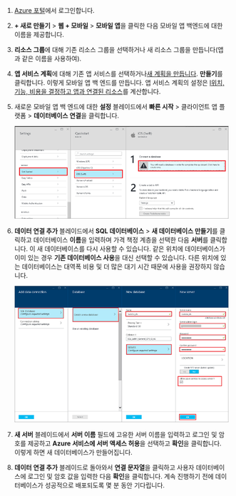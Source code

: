 1. [Azure 포털]에서 로그인합니다.

2. **+ 새로 만들기** > **웹 + 모바일** > **모바일 앱**을 클릭한 다음 모바일 앱 백엔드에 대한 이름을 제공합니다.

3. **리소스 그룹**에 대해 기존 리소스 그룹을 선택하거나 새 리소스 그룹을 만듭니다(앱과 같은 이름을 사용하여).
 
4. **앱 서비스 계획**에 대해 기존 앱 서비스를 선택하거나[새 계획을 만듭니다](../app-service/azure-web-sites-web-hosting-plans-in-depth-overview.md#create-an-app-service-plan). **만들기**를 클릭합니다. 이렇게 모바일 앱 백 엔드를 만듭니다. 앱 서비스 계획의 설정은 [l위치, 기능, 비용을 결정하고 앱과 연결된 리소스](https://azure.microsoft.com/pricing/details/app-service/)를 계산합니다.
	
6. 새로운 모바일 앱 백 엔드에 대한 **설정** 블레이드에서 **빠른 시작** > 클라이언트 앱 플랫폼 > **데이터베이스 연결**을 클릭합니다.

	![](./media/app-service-mobile-dotnet-backend-create-new-service/dotnet-backend-create-data-connection.png)

7. **데이터 연결 추가** 블레이드에서 **SQL 데이터베이스** > **새 데이터베이스 만들기**를 클릭하고 데이터베이스 **이름**을 입력하며 가격 책정 계층을 선택한 다음 **서버**를 클릭합니다. 이 새 데이터베이스를 다시 사용할 수 있습니다. 같은 위치에 데이터베이스가 이미 있는 경우 **기존 데이터베이스 사용**을 대신 선택할 수 있습니다. 다른 위치에 있는 데이터베이스는 대역폭 비용 및 더 많은 대기 시간 때문에 사용을 권장하지 않습니다.
 
    ![](./media/app-service-mobile-dotnet-backend-create-new-service/dotnet-backend-create-db.png)

8. **새 서버** 블레이드에서 **서버 이름** 필드에 고유한 서버 이름을 입력하고 로그인 및 암호를 제공하고 **Azure 서비스에 서버 액세스 허용**을 선택하고 **확인**을 클릭합니다. 이렇게 하면 새 데이터베이스가 만들어집니다.

9. **데이터 연결 추가** 블레이드로 돌아와서 **연결 문자열**을 클릭하고 사용자 데이터베이스에 로그인 및 암호 값을 입력한 다음 **확인**을 클릭합니다. 계속 진행하기 전에 데이터베이스가 성공적으로 배포되도록 몇 분 동안 기다립니다.

<!-- URLs. -->
[Azure 포털]: https://portal.azure.com/

<!---HONumber=AcomDC_0504_2016-->